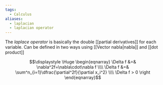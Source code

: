 ```yaml
---
tags:
  - Calculus
aliases:
  - laplacian
  - laplacian operator
---
```

The *laplace operator* is basically the double [[partial derivatives]] for each variable. Can be defined in two ways using [[Vector nabla|nabla]] and [[dot product]]

$$\displaystyle \Huge \begin{eqnarray} 
\Delta f &=& \nabla^2f=\nabla\cdot\nabla f 
\\\\
\Delta f &=& \sum^n_{i=1}\dfrac{\partial^2f}{\partial x_i^2}
\\\\
\Delta f > 0 \right
\end{eqnarray}$$
